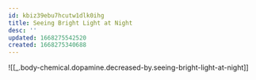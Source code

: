 ```yaml
---
id: kbiz39ebu7hcutw1dlk0ihg
title: Seeing Bright Light at Night
desc: ''
updated: 1668275542520
created: 1668275340688
---
```


![[_.body-chemical.dopamine.decreased-by.seeing-bright-light-at-night]]